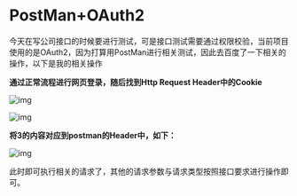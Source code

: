 # PostMan+OAuth2

今天在写公司接口的时候要进行测试，可是接口测试需要通过权限校验，当前项目使用的是OAuth2，因为打算用PostMan进行相关测试，因此去百度了一下相关的操作，以下是我的相关操作

**通过正常流程进行网页登录，随后找到Http Request Header中的Cookie**

![img](http://kylescloud.top/site/pic/postman+oauth.jpg)

![img](http://kylescloud.top/site/pic/postman+oauth2.jpg)

**将3的内容对应到postman的Header中，如下：**

![img](http://kylescloud.top/site/pic/postman+oauth3.jpg)

此时即可执行相关的请求了，其他的请求参数与请求类型按照接口要求进行操作即可。